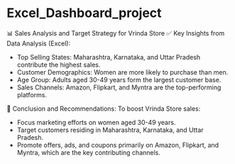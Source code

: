 # Excel_Dashboard_project

📊 Sales Analysis and Target Strategy for Vrinda Store
✅ Key Insights from Data Analysis (Excel):
- Top Selling States: Maharashtra, Karnataka, and Uttar Pradesh contribute the highest sales.
- Customer Demographics: Women are more likely to purchase than men.
- Age Group: Adults aged 30-49 years form the largest customer base.
- Sales Channels: Amazon, Flipkart, and Myntra are the top-performing platforms.

🎯 Conclusion and Recommendations:
To boost Vrinda Store sales:
- Focus marketing efforts on women aged 30-49 years.
- Target customers residing in Maharashtra, Karnataka, and Uttar Pradesh.
- Promote offers, ads, and coupons primarily on Amazon, Flipkart, and Myntra, which are the key contributing channels.

